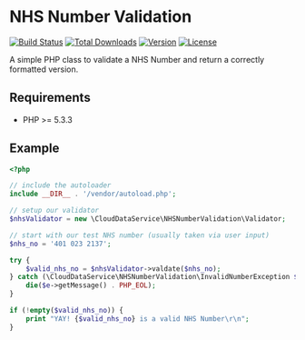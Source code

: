 NHS Number Validation
========

[![Build Status](https://travis-ci.org/CloudDataService/nhs-number-validation.svg)](https://travis-ci.org/CloudDataService/nhs-number-validation)
[![Total Downloads](https://poser.pugx.org/cds/nhs-number-validation/d/total.svg)](https://packagist.org/packages/cds/nhs-number-validation)
[![Version](https://poser.pugx.org/cds/nhs-number-validation/version.svg)](https://packagist.org/packages/cds/nhs-number-validation)
[![License](https://poser.pugx.org/cds/nhs-number-validation/license.svg)](https://packagist.org/packages/cds/nhs-number-validation)

A simple PHP class to validate a NHS Number and return a correctly formatted version.

## Requirements
 - PHP >= 5.3.3

## Example

```php
<?php

// include the autoloader
include __DIR__ . '/vendor/autoload.php';

// setup our validator
$nhsValidator = new \CloudDataService\NHSNumberValidation\Validator;

// start with our test NHS number (usually taken via user input)
$nhs_no = '401 023 2137';

try {
    $valid_nhs_no = $nhsValidator->valdate($nhs_no);
} catch (\CloudDataService\NHSNumberValidation\InvalidNumberException $e) {
    die($e->getMessage() . PHP_EOL);
}

if (!empty($valid_nhs_no)) {
    print "YAY! {$valid_nhs_no} is a valid NHS Number\r\n";
}
```
